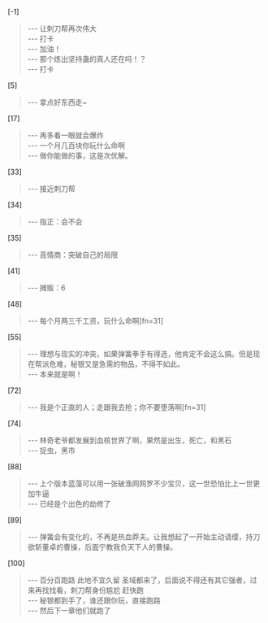 
[-1] 
>--- 让刺刀帮再次伟大<br>
>--- 打卡<br>
>--- 加油！<br>
>--- 那个炼出坚持蛊的真人还在吗！？<br>
>--- 打卡<br>

[5] 
>--- 拿点好东西走~<br>

[17] 
>--- 再多看一眼就会爆炸<br>
>--- 一个月几百块你玩什么命啊<br>
>--- 做你能做的事，这是次优解。<br>

[33] 
>--- 接近刺刀帮<br>

[34] 
>--- 指正：会不会<br>

[35] 
>--- 高情商：突破自己的局限<br>

[41] 
>--- 摊贩：6<br>

[48] 
>--- 每个月两三千工资，玩什么命啊[fn=31]<br>

[55] 
>--- 理想与现实的冲突，如果弹簧拳手有得选，他肯定不会这么搞。但是现在帮派危难，秘银又是急需的物品，不得不如此。<br>
>--- 本来就是啊！<br>

[72] 
>--- 我是个正直的人；走跟我去抢；你不要堕落啊[fn=31]<br>

[74] 
>--- 林奇老爷都发展到血核世界了啊，果然是出生，死亡，和黑石<br>
>--- 捉虫，黑市<br>

[88] 
>--- 上个版本蓝藻可以用一张破渔网网罗不少宝贝，这一世恐怕比上一世更加牛逼<br>
>--- 已经是个出色的劫修了<br>

[89] 
>--- 弹簧会有变化的，不再是热血莽夫。让我想起了一开始主动请缨，持刀欲斩董卓的曹操，后面宁教我负天下人的曹操。<br>

[100] 
>--- 百分百跑路
此地不宜久留
圣域都来了，后面说不得还有其它强者，过来再找找看，刺刀帮身份尴尬 赶快跑<br>
>--- 秘银都到手了，谁还跟你玩，直接跑路<br>
>--- 然后下一章他们就跑了<br>
